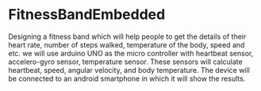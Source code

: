 # FitnessBandEmbedded
Designing a fitness band which will help people to get the details of their heart rate, number of steps walked, temperature of the body, speed and etc. we will use arduino UNO as the micro controller with heartbeat sensor, accelero-gyro sensor, temperature sensor. These sensors will calculate heartbeat, speed, angular velocity, and body temperature. The device will be connected to an android smartphone in which it will show the results.
